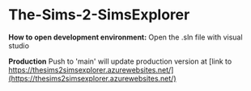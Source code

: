 # The-Sims-2-SimsExplorer

**How to open development environment:**
Open the .sln file with visual studio

**Production**
Push to 'main' will update production version at [link to https://thesims2simsexplorer.azurewebsites.net/](https://thesims2simsexplorer.azurewebsites.net/)
